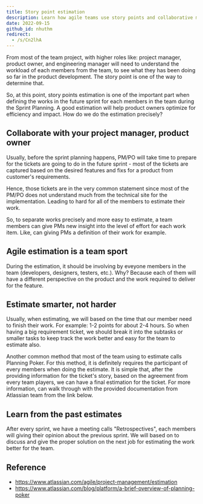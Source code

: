 ```yaml
---
title: Story point estimation
description: Learn how agile teams use story points and collaborative methods like Planning Poker to estimate workloads accurately, improving sprint planning and product development efficiency.
date: 2022-09-15
github_id: nhuthm
redirect:
  - /s/Cn2lhA
---
```


From most of the team project, with higher roles like: project manager, product owner, and engineering manager will need to understand the workload of each members from the team, to see what they has been doing so far in the product development. The story point is one of the way to determine that.

So, at this point, story points estimation is one of the important part when defining the works in the future sprint for each members in the team during the Sprint Planning. A good estimation will help product owners optimize for efficiency and impact. How do we do the estimation precisely?

## Collaborate with your project manager, product owner

Usually, before the sprint planning happens, PM/PO will take time to prepare for the tickets are going to do in the future sprint - most of the tickets are captured based on the desired features and fixs for a product from customer's requirements.

Hence, those tickets are in the very common statement since most of the PM/PO does not understand much from the technical site for the implementation. Leading to hard for all of the members to estimate their work.

So, to separate works precisely and more easy to estimate, a team members can give PMs new insight into the level of effort for each work item. Like, can giving PMs a definition of their work for example.

## Agile estimation is a team sport

During the estimation, it should be involving by eveyone members in the team (developers, designers, testers, etc.). Why? Because each of them will have a different perspective on the product and the work required to deliver for the feature.

## Estimate smarter, not harder

Usually, when estimating, we will based on the time that our member need to finish their work. For example: 1-2 points for about 2-4 hours. So when having a big requirement ticket, we should break it into the subtasks or smaller tasks to keep track the work better and easy for the team to estimate also.

Another common method that most of the team using to estimate calls Planning Poker. For this method, it is definitely requires the participant of every members when doing the estimate. It is simple that, after the providing information for the ticket's story, based on the agreement from every team players, we can have a final estimation for the ticket. For more information, can walk through with the provided documentation from Atlassian team from the link below.

## Learn from the past estimates

After every sprint, we have a meeting calls "Retrospectives", each members will giving their opinion about the previous sprint. We will based on to discuss and give the proper solution on the next job for estimating the work better for the team.

## Reference

- https://www.atlassian.com/agile/project-management/estimation
- https://www.atlassian.com/blog/platform/a-brief-overview-of-planning-poker
